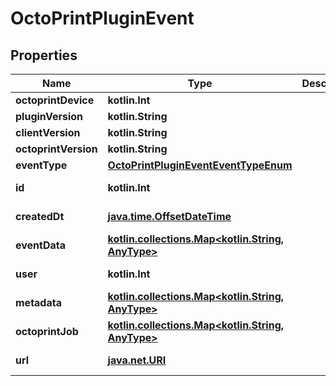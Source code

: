 
# OctoPrintPluginEvent

## Properties
Name | Type | Description | Notes
------------ | ------------- | ------------- | -------------
**octoprintDevice** | **kotlin.Int** |  | 
**pluginVersion** | **kotlin.String** |  | 
**clientVersion** | **kotlin.String** |  | 
**octoprintVersion** | **kotlin.String** |  | 
**eventType** | [**OctoPrintPluginEventEventTypeEnum**](OctoPrintPluginEventEventTypeEnum.md) |  | 
**id** | **kotlin.Int** |  |  [optional] [readonly]
**createdDt** | [**java.time.OffsetDateTime**](java.time.OffsetDateTime.md) |  |  [optional] [readonly]
**eventData** | [**kotlin.collections.Map&lt;kotlin.String, AnyType&gt;**](AnyType.md) |  |  [optional]
**user** | **kotlin.Int** |  |  [optional] [readonly]
**metadata** | [**kotlin.collections.Map&lt;kotlin.String, AnyType&gt;**](AnyType.md) |  |  [optional]
**octoprintJob** | [**kotlin.collections.Map&lt;kotlin.String, AnyType&gt;**](AnyType.md) |  |  [optional]
**url** | [**java.net.URI**](java.net.URI.md) |  |  [optional] [readonly]



